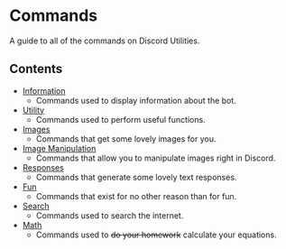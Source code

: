 # Commands
A guide to all of the commands on Discord Utilities.
## Contents
- [Information](https://github.com/eyx092/DU-Documentation/blob/main/commands/information.md)
  - Commands used to display information about the bot.
- [Utility](https://github.com/eyx092/DU-Documentation/blob/main/commands/utility.md)
  - Commands used to perform useful functions.
- [Images](https://github.com/eyx092/DU-Documentation/blob/main/commands/images.md)
  - Commands that get some lovely images for you.
- [Image Manipulation](https://github.com/eyx092/DU-Documentation/blob/main/commands/image_manipulation.md)
  - Commands that allow you to manipulate images right in Discord.
- [Responses](https://github.com/eyx092/DU-Documentation/blob/main/commands/responses.md)
  - Commands that generate some lovely text responses.
- [Fun](https://github.com/eyx092/DU-Documentation/blob/main/commands/fun.md)
  - Commands that exist for no other reason than for fun.
- [Search](https://github.com/eyx092/DU-Documentation/blob/main/commands/search.md)
  - Commands used to search the internet.
- [Math](https://github.com/eyx092/DU-Documentation/blob/main/commands/math.md)
  - Commands used to ~~do your homework~~ calculate your equations.
